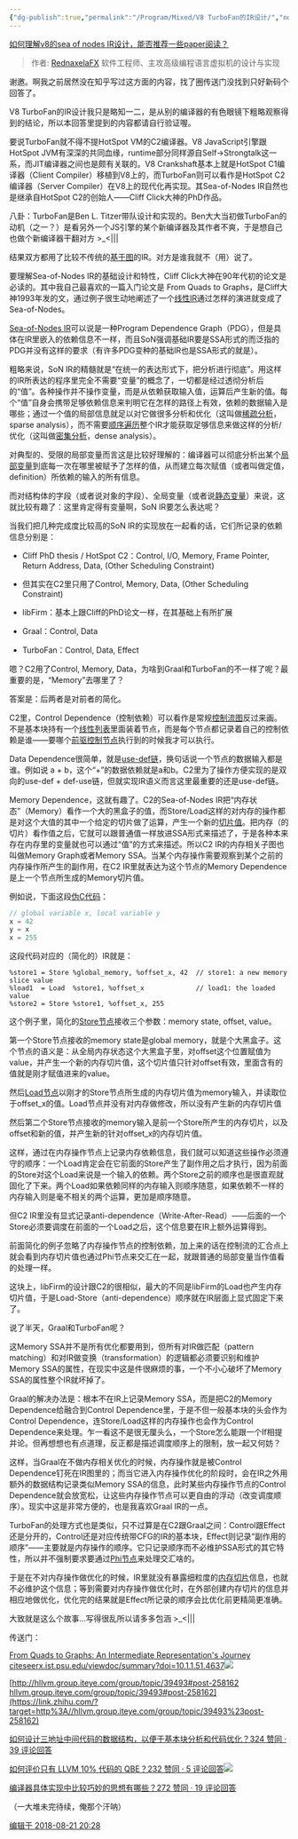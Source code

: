 ```yaml
---
{"dg-publish":true,"permalink":"/Program/Mixed/V8 TurboFan的IR设计/","noteIcon":""}
---
```


[如何理解v8的sea of nodes IR设计，能否推荐一些paper阅读？](//www.zhihu.com/question/290982869/answer/474629999)




> 作者: [RednaxelaFX](//www.zhihu.com/people/rednaxelafx)
> 软件工程师、主攻高级编程语言虚拟机的设计与实现


谢邀。啊我之前居然没在知乎写过这方面的内容，找了圈传送门没找到只好新码个回答了。

V8 TurboFan的IR设计我只是略知一二，是从别的编译器的有色眼镜下粗略观察得到的结论，所以本回答里提到的内容都请自行验证喔。

要说TurboFan就不得不提HotSpot VM的C2编译器。V8 JavaScript引擎跟HotSpot JVM有深深的共同血缘，runtime部分同样源自Self->Strongtalk这一系，而JIT编译器之间也是颇有关联的。V8 Crankshaft基本上就是HotSpot C1编译器（Client Compiler）移植到V8上的，而TurboFan则可以看作是HotSpot C2编译器（Server Compiler）在V8上的现代化再实现。其Sea-of-Nodes IR自然也是继承自HotSpot C2的创始人——Cliff Click大神的PhD作品。

八卦：TurboFan是Ben L. Titzer带队设计和实现的。Ben大大当初做TurboFan的动机（之一？）是看另外一个JS引擎的某个新编译器及其作者不爽，于是想自己也做个新编译器干翻对方 >_<|||

结果双方都用了比较不传统的[基于图](https://www.zhihu.com/search?q=%E5%9F%BA%E4%BA%8E%E5%9B%BE&search_source=Entity&hybrid_search_source=Entity&hybrid_search_extra=%7B%22sourceType%22%3A%22answer%22%2C%22sourceId%22%3A474629999%7D)的IR。对方是谁我就不（用）说了。

  

要理解Sea-of-Nodes IR的基础设计和特性，Cliff Click大神在90年代初的论文是必读的。其中我自己最喜欢的一篇入门论文是 From Quads to Graphs，是Cliff大神1993年发的文，通过例子很生动地阐述了一个[线性IR](https://www.zhihu.com/search?q=%E7%BA%BF%E6%80%A7IR&search_source=Entity&hybrid_search_source=Entity&hybrid_search_extra=%7B%22sourceType%22%3A%22answer%22%2C%22sourceId%22%3A474629999%7D)通过怎样的演进就变成了Sea-of-Nodes。

  

[Sea-of-Nodes IR](https://www.zhihu.com/search?q=Sea-of-Nodes%20IR&search_source=Entity&hybrid_search_source=Entity&hybrid_search_extra=%7B%22sourceType%22%3A%22answer%22%2C%22sourceId%22%3A474629999%7D)可以说是一种Program Dependence Graph（PDG），但是具体在IR里嵌入的依赖信息不一样，而且SoN强调基础IR要是SSA形式的而泛指的PDG并没有这样的要求（有许多PDG变种的基础IR也是SSA形式的就是）。

粗略来说，SoN IR的精髓就是“在统一的表达形式下，把分析进行彻底”。用这样的IR所表达的程序里完全不需要“变量”的概念了，一切都是经过透彻分析后的“值”。各种操作并不操作变量，而是从依赖获取输入值，运算后产生新的值。每个“值”自身会携带足够依赖信息来判明它在怎样的路径上有效，依赖的数据输入是哪些；通过一个值的局部信息就足以对它做很多分析和优化（这叫做[稀疏分析](https://www.zhihu.com/search?q=%E7%A8%80%E7%96%8F%E5%88%86%E6%9E%90&search_source=Entity&hybrid_search_source=Entity&hybrid_search_extra=%7B%22sourceType%22%3A%22answer%22%2C%22sourceId%22%3A474629999%7D)，sparse analysis），而不需要[顺序遍历](https://www.zhihu.com/search?q=%E9%A1%BA%E5%BA%8F%E9%81%8D%E5%8E%86&search_source=Entity&hybrid_search_source=Entity&hybrid_search_extra=%7B%22sourceType%22%3A%22answer%22%2C%22sourceId%22%3A474629999%7D)整个IR才能获取足够信息来做这样的分析/优化（这叫做[密集分析](https://www.zhihu.com/search?q=%E5%AF%86%E9%9B%86%E5%88%86%E6%9E%90&search_source=Entity&hybrid_search_source=Entity&hybrid_search_extra=%7B%22sourceType%22%3A%22answer%22%2C%22sourceId%22%3A474629999%7D)，dense analysis）。

对典型的、受限的局部变量而言这是比较好理解的：编译器可以彻底分析出某个[局部变量](https://www.zhihu.com/search?q=%E5%B1%80%E9%83%A8%E5%8F%98%E9%87%8F&search_source=Entity&hybrid_search_source=Entity&hybrid_search_extra=%7B%22sourceType%22%3A%22answer%22%2C%22sourceId%22%3A474629999%7D)到底每一次在哪里被赋予了怎样的值，从而建立每次赋值（或者叫做定值，definition）所依赖的输入的所有信息。

而对结构体的字段（或者说对象的字段）、全局变量（或者说[静态变量](https://www.zhihu.com/search?q=%E9%9D%99%E6%80%81%E5%8F%98%E9%87%8F&search_source=Entity&hybrid_search_source=Entity&hybrid_search_extra=%7B%22sourceType%22%3A%22answer%22%2C%22sourceId%22%3A474629999%7D)）来说，这就比较有趣了：这里肯定得有变量啊，SoN IR要怎么表达呢？

  

当我们把几种完成度比较高的SoN IR的实现放在一起看的话，它们所记录的依赖信息分别是：

*   Cliff PhD thesis / HotSpot C2：Control, I/O, Memory, Frame Pointer, Return Address, Data, (Other Scheduling Constraint)

*   但其实在C2里只用了Control, Memory, Data, (Other Scheduling Constraint)

*   libFirm：基本上跟Cliff的PhD论文一样，在其基础上有所扩展
*   Graal：Control, Data
*   TurboFan：Control, Data, Effect

嗯？C2用了Control, Memory, Data，为啥到Graal和TurboFan的不一样了呢？最重要的是，“Memory”去哪里了？

答案是：后两者是对前者的简化。

  

C2里，Control Dependence（控制依赖）可以看作是常规[控制流图](https://www.zhihu.com/search?q=%E6%8E%A7%E5%88%B6%E6%B5%81%E5%9B%BE&search_source=Entity&hybrid_search_source=Entity&hybrid_search_extra=%7B%22sourceType%22%3A%22answer%22%2C%22sourceId%22%3A474629999%7D)反过来画。不是基本块持有一个[线性列表](https://www.zhihu.com/search?q=%E7%BA%BF%E6%80%A7%E5%88%97%E8%A1%A8&search_source=Entity&hybrid_search_source=Entity&hybrid_search_extra=%7B%22sourceType%22%3A%22answer%22%2C%22sourceId%22%3A474629999%7D)里面装着节点，而是每个节点都记录着自己的控制依赖是谁——要哪个[前驱控制节点](https://www.zhihu.com/search?q=%E5%89%8D%E9%A9%B1%E6%8E%A7%E5%88%B6%E8%8A%82%E7%82%B9&search_source=Entity&hybrid_search_source=Entity&hybrid_search_extra=%7B%22sourceType%22%3A%22answer%22%2C%22sourceId%22%3A474629999%7D)执行到的时候我才可以执行。

Data Dependence很简单，就是[use-def链](https://www.zhihu.com/search?q=use-def%E9%93%BE&search_source=Entity&hybrid_search_source=Entity&hybrid_search_extra=%7B%22sourceType%22%3A%22answer%22%2C%22sourceId%22%3A474629999%7D)，换句话说一个节点的数据输入都是谁。例如说 a + b，这个“+”的数据依赖就是a和b。C2里为了操作方便实现的是双向的use-def + def-use链，但就实现IR语义而言这里最重要的还是use-def链。

Memory Dependence，这就有趣了。C2的Sea-of-Nodes IR把“内存状态”（Memory）看作一个大的黑盒子的值，而Store/Load这样的对内存的操作都是对这个大值的其中一个给定的切片做了运算，产生一个新的[切片值](https://www.zhihu.com/search?q=%E5%88%87%E7%89%87%E5%80%BC&search_source=Entity&hybrid_search_source=Entity&hybrid_search_extra=%7B%22sourceType%22%3A%22answer%22%2C%22sourceId%22%3A474629999%7D)。把内存（的切片）看作值之后，它就可以跟普通值一样放进SSA形式来描述了，于是各种本来存在内存里的变量就也可以通过“值”的方式来描述。所以C2 IR的内存相关子图也叫做Memory Graph或者Memory SSA。当某个内存操作需要观察到某个之前的内存操作所产生的副作用，在C2 IR里就表达为这个节点的Memory Dependence是上一个节点所生成的Memory切片值。

例如说，下面这段[伪C代码](https://www.zhihu.com/search?q=%E4%BC%AAC%E4%BB%A3%E7%A0%81&search_source=Entity&hybrid_search_source=Entity&hybrid_search_extra=%7B%22sourceType%22%3A%22answer%22%2C%22sourceId%22%3A474629999%7D)：

```c
// global variable x, local variable y
x = 42
y = x
x = 255
```

这段代码对应的（简化的）IR就是：

```text
%store1 = Store %global_memory, %offset_x, 42  // store1: a new memory slice value
%load1  = Load  %store1, %offset_x             // load1: the loaded value
%store2 = Store %store1, %offset_x, 255
```

这个例子里，简化的[Store节点](https://www.zhihu.com/search?q=Store%E8%8A%82%E7%82%B9&search_source=Entity&hybrid_search_source=Entity&hybrid_search_extra=%7B%22sourceType%22%3A%22answer%22%2C%22sourceId%22%3A474629999%7D)接收三个参数：memory state, offset, value。

第一个Store节点接收的memory state是global memory，就是个大黑盒子。这个节点的语义是：从全局内存状态这个大黑盒子里，对offset这个位置赋值为value，并产生一个新的内存切片值，这个切片值只针对offset有效，里面含有的值就是刚才赋值进来的value。

然后[Load节点](https://www.zhihu.com/search?q=Load%E8%8A%82%E7%82%B9&search_source=Entity&hybrid_search_source=Entity&hybrid_search_extra=%7B%22sourceType%22%3A%22answer%22%2C%22sourceId%22%3A474629999%7D)以刚才的Store节点所生成的内存切片值为memory输入，并读取位于offset_x的值。Load节点并没有对内存做修改，所以没有产生新的内存切片值

然后第二个Store节点接收的memory输入是前一个Store所产生的内存切片，以及offset和新的值，并产生新的针对offset_x的内存切片值。

这样，通过在内存操作节点上记录内存依赖信息，我们就可以知道这些操作必须遵守的顺序：一个Load肯定会在它前面的Store产生了副作用之后才执行，因为前面的Store对这个Load来说是一个输入的依赖。两个Store之前的顺序也是很直观就固化了下来。两个Load如果依赖同样的内存输入则顺序随意，如果依赖不一样的内存输入则是毫不相关的两个运算，更加是顺序随意。

但C2 IR里没有显式记录anti-dependence（Write-After-Read）——后面的一个Store必须要调度在前面的一个Load之后，这个信息要在IR上额外运算得到。

前面简化的例子忽略了内存操作节点的控制依赖，加上来的话在控制流的汇合点上就会看到内存切片值也通过Phi节点来交汇在一起，就跟普通的局部变量当作值看的处理一样。

  

这块上，libFirm的设计跟C2的很相似，最大的不同是libFirm的Load也产生内存切片值，于是Load-Store（anti-dependence）顺序就在IR层面上显式固定下来了。

  

说了半天，Graal和TurboFan呢？

  

这Memory SSA并不是所有优化都要用到，但所有对IR做匹配（pattern matching）和对IR做变换（transformation）的逻辑都必须要识别和维护Memory SSA的属性，在现实中这是件很麻烦的事，一个不小心破坏了Memory SSA的属性整个IR就坏掉了。

  

Graal的解决办法是：根本不在IR上记录Memory SSA，而是把C2的Memory Dependence给融合到Control Dependence里，于是不但一般基本块的头会作为Control Dependence，连Store/Load这样的内存操作也会作为Control Dependence来处理。乍一看这不是很无厘头么，一个Store怎么能跟一个If相提并论。但再想想也有点道理，反正都是描述调度顺序上的限制，放一起又何妨？

这样，当Graal在不做内存相关优化的时候，内存操作就是被Control Dependence钉死在IR图里的；而当它进入内存操作优化的阶段时，会在IR之外用额外的数据结构记录类似Memory SSA的信息，此时某些内存操作节点的Control Dependence就会放宽松，让这些内存操作节点可以更自由的浮动（改变调度顺序）。现实中这是非常方便的，也是我喜欢Graal IR的一点。

  

TurboFan的处理方式也是类似，只不过算是在C2跟Graal之间：Control跟Effect还是分开的，Control还是对应传统带CFG的IR的基本块，Effect则记录“副作用的顺序”——主要就是内存操作的顺序。它只记录顺序而不必维护SSA形式的其它特性，所以并不强制要求要通过[Phi节点](https://www.zhihu.com/search?q=Phi%E8%8A%82%E7%82%B9&search_source=Entity&hybrid_search_source=Entity&hybrid_search_extra=%7B%22sourceType%22%3A%22answer%22%2C%22sourceId%22%3A474629999%7D)来处理交汇啥的。

于是在不对内存操作做优化的时候，IR里就没有暴露细粒度的[内存切片](https://www.zhihu.com/search?q=%E5%86%85%E5%AD%98%E5%88%87%E7%89%87&search_source=Entity&hybrid_search_source=Entity&hybrid_search_extra=%7B%22sourceType%22%3A%22answer%22%2C%22sourceId%22%3A474629999%7D)信息，也就不必维护这个信息；等到需要对内存操作做优化时，在外部创建内存切片的信息并相应地做优化，优化完的结果就是Effect所记录的顺序会比优化前更精简更准确。

  

大致就是这么个故事…写得很乱所以请多多包涵 >_<|||

  

传送门：

[From Quads to Graphs: An Intermediate Representation's Journey​citeseerx.ist.psu.edu/viewdoc/summary?doi=10.1.1.51.4637![](https://pic3.zhimg.com/v2-c7e9be6099085b327d40b721e0ec5b46_ipico.jpg)
](https://link.zhihu.com/?target=http%3A//citeseerx.ist.psu.edu/viewdoc/summary%3Fdoi%3D10.1.1.51.4637)

[http://hllvm.group.iteye.com/group/topic/39493#post-258162​hllvm.group.iteye.com/group/topic/39493#post-258162](https://link.zhihu.com/?target=http%3A//hllvm.group.iteye.com/group/topic/39493%23post-258162)

[如何设计三地址中间代码的数据结构，以便于基本块分析和代码优化？324 赞同 · 39 评论回答](https://www.zhihu.com/question/33518780/answer/56731699)

[如何评价只有 LLVM 10% 代码的 QBE？232 赞同 · 5 评论回答![](https://pic2.zhimg.com/e01ece15ee5b46d1368287ca4835de23_ipico.jpg)
](https://www.zhihu.com/question/43956056/answer/97177805)

[编译器具体实现中比较巧妙的思想有哪些？272 赞同 · 19 评论回答](https://www.zhihu.com/question/27943883/answer/39035471)

（一大堆未完待续，俺那个汗呐）

[编辑于 2018-08-21 20:28](//www.zhihu.com/question/290982869/answer/474629999)
